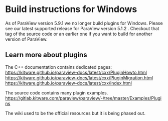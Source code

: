 # Build instructions for Windows

As of ParaView version 5.9.1 we no longer build plugins for Windows. Please see our latest
supported release for ParaView version 5.1.2 . Checkout that tag of the source code or an earlier one 
if you want to build for another version of ParaView.

## Learn more about plugins
The C++ documentation contains dedicated pages:
https://kitware.github.io/paraview-docs/latest/cxx/PluginHowto.html
https://kitware.github.io/paraview-docs/latest/cxx/PluginMigration.html
https://kitware.github.io/paraview-docs/latest/cxx/index.html

The source code contains many plugin examples.
https://gitlab.kitware.com/paraview/paraview/-/tree/master/Examples/Plugins

The wiki used to be the official resources but it is being phased out.
